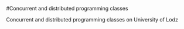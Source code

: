 #Concurrent and distributed programming classes

Concurrent and distributed programming classes on University of Lodz